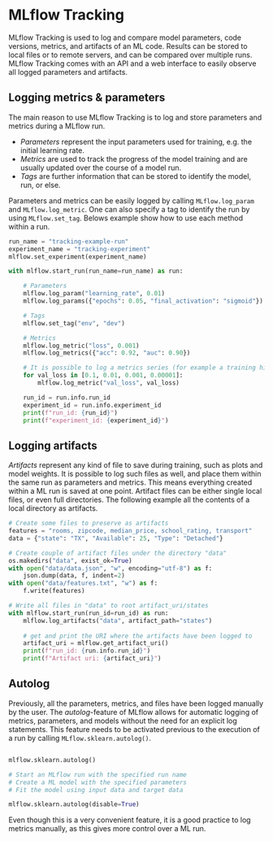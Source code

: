 # MLflow Tracking

MLflow Tracking is used to log and compare model parameters, code versions, metrics, and artifacts of an ML code. Results can be stored to local files or to remote servers, and can be compared over multiple runs. MLflow Tracking comes with an API and a web interface to easily observe all logged parameters and artifacts.


## Logging metrics & parameters

The main reason to use MLflow Tracking is to log and store parameters and metrics during a MLflow run. 

* *Parameters* represent the input parameters used for training, e.g. the initial learning rate. 
* *Metrics* are used to track the progress of the model training and are usually updated over the course of a model run. 
* *Tags* are further information that can be stored to identify the model, run, or else.

Parameters and metrics can be easily logged by calling `MLflow.log_param` and `MLflow.log_metric`. One can also specify a tag to identify the run by using `MLflow.set_tag`. Belows example show how to use each method within a run.

```python
run_name = "tracking-example-run"
experiment_name = "tracking-experiment"
mlflow.set_experiment(experiment_name)

with mlflow.start_run(run_name=run_name) as run:

    # Parameters
    mlflow.log_param("learning_rate", 0.01)
    mlflow.log_params({"epochs": 0.05, "final_activation": "sigmoid"})

    # Tags
    mlflow.set_tag("env", "dev")

    # Metrics
    mlflow.log_metric("loss", 0.001)
    mlflow.log_metrics({"acc": 0.92, "auc": 0.90})

    # It is possible to log a metrics series (for example a training history)
    for val_loss in [0.1, 0.01, 0.001, 0.00001]:
        mlflow.log_metric("val_loss", val_loss)

    run_id = run.info.run_id
    experiment_id = run.info.experiment_id
    print(f"run_id: {run_id}")
    print(f"experiment_id: {experiment_id}")
```


## Logging artifacts

*Artifacts* represent any kind of file to save during training, such as plots and model weights. It is possible to log such files as well, and place them within the same run as parameters and metrics. This means everything created within a ML run is saved at one point. Artifact files can be either single local files, or even full directories. The following example all the contents of a local directory as artifacts.

```python
# Create some files to preserve as artifacts
features = "rooms, zipcode, median_price, school_rating, transport"
data = {"state": "TX", "Available": 25, "Type": "Detached"}

# Create couple of artifact files under the directory "data"
os.makedirs("data", exist_ok=True)
with open("data/data.json", "w", encoding="utf-8") as f:
    json.dump(data, f, indent=2)
with open("data/features.txt", "w") as f:
    f.write(features)

# Write all files in "data" to root artifact_uri/states
with mlflow.start_run(run_id=run_id) as run:
    mlflow.log_artifacts("data", artifact_path="states")
    
    # get and print the URI where the artifacts have been logged to
    artifact_uri = mlflow.get_artifact_uri()
    print(f"run_id: {run.info.run_id}")
    print(f"Artifact uri: {artifact_uri}")
```

## Autolog

Previously, all the parameters, metrics, and files have been logged manually by the user. The *autolog*-feature of MLflow allows for automatic logging of metrics, parameters, and models without the need for an explicit log statements. This feature needs to be activated previous to the execution of a run by calling `MLflow.sklearn.autolog()`.

```python

mlflow.sklearn.autolog()

# Start an MLflow run with the specified run name 
# Create a ML model with the specified parameters 
# Fit the model using input data and target data

mlflow.sklearn.autolog(disable=True)
```

Even though this is a very convenient feature, it is a good practice to log metrics manually, as this gives more control over a ML run.
